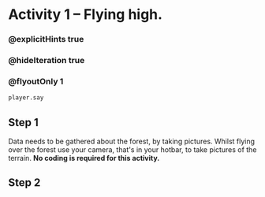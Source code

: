 # Activity 1 – Flying high.

### @explicitHints true
### @hideIteration true 
### @flyoutOnly 1
```python
player.say
```
## Step 1
Data needs to be gathered about the forest, by taking pictures.
Whilst flying over the forest use your camera, that's in your hotbar, to take pictures of the terrain. 
**No coding is required for this activity.**

## Step 2

